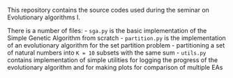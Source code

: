 This repository contains the source codes used during the seminar on Evolutionary algorithms I.

There is a number of files:
    - `sga.py` is the basic implementation of the Simple Genetic Algorithm from scratch
    - `partition.py` is the implementation of an evolutionary algorithm for the set partition problem - partitioning a set of natural numbers into `K = 10` subsets with the same sum
    - `utils.py` contains implementation of simple utilities for logging the progress of the evolutionary algorithm and for making plots for comparison of multiple EAs
